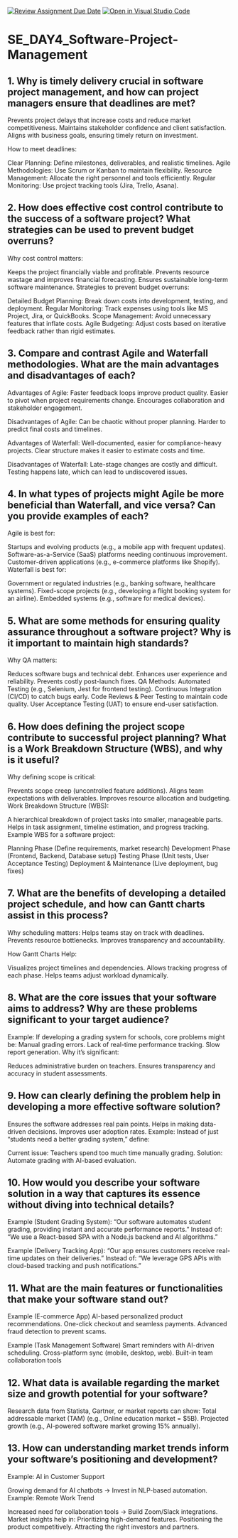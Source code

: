 [![Review Assignment Due Date](https://classroom.github.com/assets/deadline-readme-button-22041afd0340ce965d47ae6ef1cefeee28c7c493a6346c4f15d667ab976d596c.svg)](https://classroom.github.com/a/9pw6JKcu)
[![Open in Visual Studio Code](https://classroom.github.com/assets/open-in-vscode-2e0aaae1b6195c2367325f4f02e2d04e9abb55f0b24a779b69b11b9e10269abc.svg)](https://classroom.github.com/online_ide?assignment_repo_id=18518816&assignment_repo_type=AssignmentRepo)
# SE_DAY4_Software-Project-Management
## 1. Why is timely delivery crucial in software project management, and how can project managers ensure that deadlines are met?


Prevents project delays that increase costs and reduce market competitiveness.
Maintains stakeholder confidence and client satisfaction.
Aligns with business goals, ensuring timely return on investment.

How to meet deadlines:

Clear Planning: Define milestones, deliverables, and realistic timelines.
Agile Methodologies: Use Scrum or Kanban to maintain flexibility.
Resource Management: Allocate the right personnel and tools efficiently.
Regular Monitoring: Use project tracking tools (Jira, Trello, Asana).


## 2. How does effective cost control contribute to the success of a software project? What strategies can be used to prevent budget overruns?

  Why cost control matters:

Keeps the project financially viable and profitable.
Prevents resource wastage and improves financial forecasting.
Ensures sustainable long-term software maintenance.
Strategies to prevent budget overruns:

Detailed Budget Planning: Break down costs into development, testing, and deployment.
Regular Monitoring: Track expenses using tools like MS Project, Jira, or QuickBooks.
Scope Management: Avoid unnecessary features that inflate costs.
Agile Budgeting: Adjust costs based on iterative feedback rather than rigid estimates.



## 3. Compare and contrast Agile and Waterfall methodologies. What are the main advantages and disadvantages of each?

Advantages of Agile:
 Faster feedback loops improve product quality.
 Easier to pivot when project requirements change.
 Encourages collaboration and stakeholder engagement.

Disadvantages of Agile:
 Can be chaotic without proper planning.
 Harder to predict final costs and timelines.

Advantages of Waterfall:
 Well-documented, easier for compliance-heavy projects.
 Clear structure makes it easier to estimate costs and time.

Disadvantages of Waterfall:
 Late-stage changes are costly and difficult.
 Testing happens late, which can lead to undiscovered issues.

## 4. In what types of projects might Agile be more beneficial than Waterfall, and vice versa? Can you provide examples of each?

Agile is best for:

Startups and evolving products (e.g., a mobile app with frequent updates).
Software-as-a-Service (SaaS) platforms needing continuous improvement.
Customer-driven applications (e.g., e-commerce platforms like Shopify).
Waterfall is best for:

Government or regulated industries (e.g., banking software, healthcare systems).
Fixed-scope projects (e.g., developing a flight booking system for an airline).
Embedded systems (e.g., software for medical devices).

## 5. What are some methods for ensuring quality assurance throughout a software project? Why is it important to maintain high standards?

Why QA matters:

Reduces software bugs and technical debt.
Enhances user experience and reliability.
Prevents costly post-launch fixes.
QA Methods:
Automated Testing (e.g., Selenium, Jest for frontend testing).
Continuous Integration (CI/CD) to catch bugs early.
Code Reviews & Peer Testing to maintain code quality.
User Acceptance Testing (UAT) to ensure end-user satisfaction.

## 6. How does defining the project scope contribute to successful project planning? What is a Work Breakdown Structure (WBS), and why is it useful?

Why defining scope is critical:

Prevents scope creep (uncontrolled feature additions).
Aligns team expectations with deliverables.
Improves resource allocation and budgeting.
Work Breakdown Structure (WBS):

A hierarchical breakdown of project tasks into smaller, manageable parts.
Helps in task assignment, timeline estimation, and progress tracking.
Example WBS for a software project:

Planning Phase (Define requirements, market research)
Development Phase (Frontend, Backend, Database setup)
Testing Phase (Unit tests, User Acceptance Testing)
Deployment & Maintenance (Live deployment, bug fixes)

## 7. What are the benefits of developing a detailed project schedule, and how can Gantt charts assist in this process?

Why scheduling matters:
Helps teams stay on track with deadlines.
Prevents resource bottlenecks.
Improves transparency and accountability.

How Gantt Charts Help:

Visualizes project timelines and dependencies.
Allows tracking progress of each phase.
Helps teams adjust workload dynamically.


## 8. What are the core issues that your software aims to address? Why are these problems significant to your target audience?

Example: If developing a grading system for schools, core problems might be:
Manual grading errors.
Lack of real-time performance tracking.
Slow report generation.
Why it’s significant:

Reduces administrative burden on teachers.
Ensures transparency and accuracy in student assessments.



## 9. How can clearly defining the problem help in developing a more effective software solution?

Ensures the software addresses real pain points.
Helps in making data-driven decisions.
Improves user adoption rates.
Example: Instead of just “students need a better grading system,” define:

Current issue: Teachers spend too much time manually grading.
Solution: Automate grading with AI-based evaluation.

## 10. How would you describe your software solution in a way that captures its essence without diving into technical details?

Example (Student Grading System):
“Our software automates student grading, providing instant and accurate performance reports.”
Instead of: “We use a React-based SPA with a Node.js backend and AI algorithms.”

Example (Delivery Tracking App):
“Our app ensures customers receive real-time updates on their deliveries.”
Instead of: “We leverage GPS APIs with cloud-based tracking and push notifications.”



## 11. What are the main features or functionalities that make your software stand out?

Example (E-commerce App)
 AI-based personalized product recommendations.
 One-click checkout and seamless payments.
 Advanced fraud detection to prevent scams.

Example (Task Management Software)
 Smart reminders with AI-driven scheduling.
 Cross-platform sync (mobile, desktop, web).
 Built-in team collaboration tools

## 12. What data is available regarding the market size and growth potential for your software?

Research data from Statista, Gartner, or market reports can show:
Total addressable market (TAM) (e.g., Online education market = $5B).
Projected growth (e.g., AI-powered software market growing 15% annually).


## 13. How can understanding market trends inform your software’s positioning and development?

Example: AI in Customer Support

Growing demand for AI chatbots → Invest in NLP-based automation.
Example: Remote Work Trend

Increased need for collaboration tools → Build Zoom/Slack integrations.
Market insights help in:
Prioritizing high-demand features.
Positioning the product competitively.
Attracting the right investors and partners.

